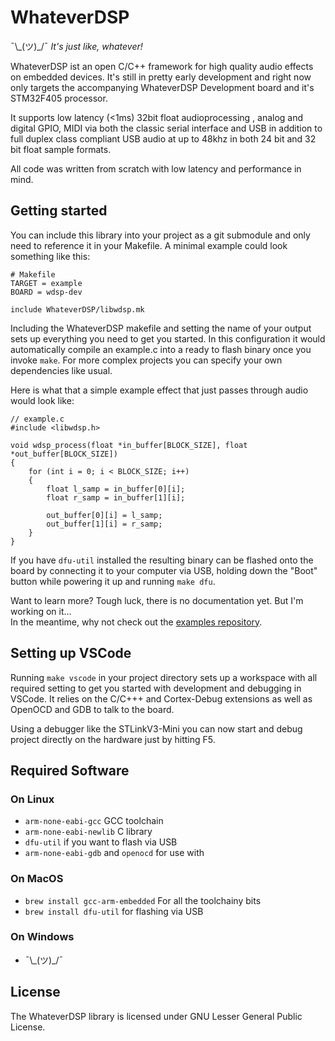 # WhateverDSP

¯\\\_(ツ)\_/¯ *It's just like, whatever!*

WhateverDSP ist an open C/C++ framework for high quality audio effects on embedded devices. It's still in pretty early development and right now only targets the accompanying WhateverDSP Development board and it's STM32F405 processor.

It supports low latency (<1ms) 32bit float audioprocessing , analog and digital GPIO, MIDI via both the classic serial interface and USB in addition to full duplex class compliant USB audio at up to 48khz in both 24 bit and 32 bit float sample formats.

All code was written from scratch with low latency and performance in mind.


## Getting started

You can include this library into your project as a git submodule and only need to reference it in your Makefile. A minimal example could look something like this:

```
# Makefile
TARGET = example
BOARD = wdsp-dev

include WhateverDSP/libwdsp.mk

```

Including the WhateverDSP makefile and setting the name of your output sets up everything you need to get you started. In this configuration it would automatically compile an example.c into a ready to flash binary once you invoke `make`. For more complex projects you can specify your own dependencies like usual.

Here is what that a simple example effect that just passes through audio would look like:

```
// example.c
#include <libwdsp.h>

void wdsp_process(float *in_buffer[BLOCK_SIZE], float *out_buffer[BLOCK_SIZE])
{
	for (int i = 0; i < BLOCK_SIZE; i++)
	{
		float l_samp = in_buffer[0][i];
		float r_samp = in_buffer[1][i];

		out_buffer[0][i] = l_samp;
		out_buffer[1][i] = r_samp;
	}
}

```

If you have `dfu-util` installed the resulting binary can be flashed onto the board by connecting it to your computer via USB, holding down the "Boot" button while powering it up and running `make dfu`.

Want to learn more? Tough luck, there is no documentation yet. But I'm working on it…  
In the meantime, why not check out the [examples repository](https://github.com/NuclearLighthouseStudios/WhateverDSP-Examples).

## Setting up VSCode

Running `make vscode` in your project directory sets up a workspace with all required setting to get you started with development and debugging in VSCode. It relies on the C/C+++ and Cortex-Debug extensions as well as OpenOCD and GDB to talk to the board.

Using a debugger like the STLinkV3-Mini you can now start and debug project directly on the hardware just by hitting F5.

## Required Software

### On Linux

* `arm-none-eabi-gcc` GCC toolchain
* `arm-none-eabi-newlib` C library
* `dfu-util` if you want to flash via USB
* `arm-none-eabi-gdb` and `openocd` for use with 

### On MacOS

* `brew install gcc-arm-embedded` For all the toolchainy bits
* `brew install dfu-util` for flashing via USB

### On Windows

* ¯\\\_(ツ)\_/¯

## License

The WhateverDSP library is licensed under GNU Lesser General Public License.